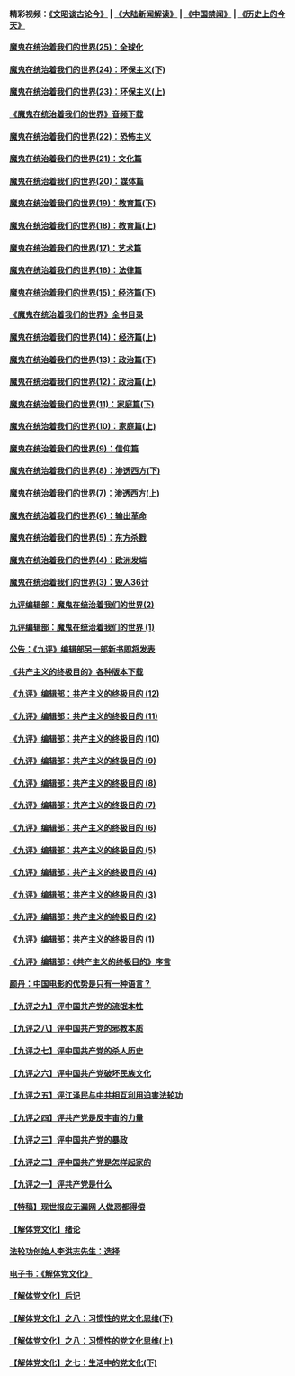 #### 精彩视频：[《文昭谈古论今》](https://github.com/gfw-breaker/wenzhao/blob/master/README.md?t=11110031) | [《大陆新闻解读》](https://github.com/gfw-breaker/ntdtv-comedy/blob/master/README.md?t=11110031) | [《中国禁闻》](https://github.com/gfw-breaker/ntdtv-news/blob/master/README.md?t=11110031) | [《历史上的今天》](https://github.com/gfw-breaker/today-in-history/blob/master/README.md?t=11110031) 

#### [魔鬼在统治着我们的世界(25)：全球化](../pages/nsc422/n10788205.md?t=11110031) 

#### [魔鬼在统治着我们的世界(24)：环保主义(下)](../pages/nsc422/n10695307.md?t=11110031) 

#### [魔鬼在统治着我们的世界(23)：环保主义(上)](../pages/nsc422/n10688613.md?t=11110031) 

#### [《魔鬼在统治着我们的世界》音频下载](../pages/nsc422/n10635553.md?t=11110031) 

#### [魔鬼在统治着我们的世界(22)：恐怖主义](../pages/nsc422/n10614727.md?t=11110031) 

#### [魔鬼在统治着我们的世界(21)：文化篇](../pages/nsc422/n10597706.md?t=11110031) 

#### [魔鬼在统治着我们的世界(20)：媒体篇](../pages/nsc422/n10586579.md?t=11110031) 

#### [魔鬼在统治着我们的世界(19)：教育篇(下)](../pages/nsc422/n10564808.md?t=11110031) 

#### [魔鬼在统治着我们的世界(18)：教育篇(上)](../pages/nsc422/n10526970.md?t=11110031) 

#### [魔鬼在统治着我们的世界(17)：艺术篇](../pages/nsc422/n10499093.md?t=11110031) 

#### [魔鬼在统治着我们的世界(16)：法律篇](../pages/nsc422/n10485969.md?t=11110031) 

#### [魔鬼在统治着我们的世界(15)：经济篇(下)](../pages/nsc422/n10469975.md?t=11110031) 

#### [《魔鬼在统治着我们的世界》全书目录](../pages/nsc422/n10464261.md?t=11110031) 

#### [魔鬼在统治着我们的世界(14)：经济篇(上)](../pages/nsc422/n10457370.md?t=11110031) 

#### [魔鬼在统治着我们的世界(13)：政治篇(下)](../pages/nsc422/n10448270.md?t=11110031) 

#### [魔鬼在统治着我们的世界(12)：政治篇(上)](../pages/nsc422/n10444576.md?t=11110031) 

#### [魔鬼在统治着我们的世界(11)：家庭篇(下)](../pages/nsc422/n10440961.md?t=11110031) 

#### [魔鬼在统治着我们的世界(10)：家庭篇(上)](../pages/nsc422/n10435448.md?t=11110031) 

#### [魔鬼在统治着我们的世界(9)：信仰篇](../pages/nsc422/n10432159.md?t=11110031) 

#### [魔鬼在统治着我们的世界(8)：渗透西方(下)](../pages/nsc422/n10429603.md?t=11110031) 

#### [魔鬼在统治着我们的世界(7)：渗透西方(上)](../pages/nsc422/n10426013.md?t=11110031) 

#### [魔鬼在统治着我们的世界(6)：输出革命](../pages/nsc422/n10421536.md?t=11110031) 

#### [魔鬼在统治着我们的世界(5)：东方杀戮](../pages/nsc422/n10417707.md?t=11110031) 

#### [魔鬼在统治着我们的世界(4)：欧洲发端](../pages/nsc422/n10414890.md?t=11110031) 

#### [魔鬼在统治着我们的世界(3)：毁人36计](../pages/nsc422/n10411583.md?t=11110031) 

#### [九评编辑部：魔鬼在统治着我们的世界(2)](../pages/nsc422/n10410036.md?t=11110031) 

#### [九评编辑部：魔鬼在统治着我们的世界 (1)](../pages/nsc422/n10406825.md?t=11110031) 

#### [公告：《九评》编辑部另一部新书即将发表](../pages/nsc422/n10405104.md?t=11110031) 

#### [《共产主义的终极目的》各种版本下载](../pages/nsc422/n10022138.md?t=11110031) 

#### [《九评》编辑部：共产主义的终极目的 (12)](../pages/nsc422/n9933272.md?t=11110031) 

#### [《九评》编辑部：共产主义的终极目的 (11)](../pages/nsc422/n9924973.md?t=11110031) 

#### [《九评》编辑部：共产主义的终极目的 (10)](../pages/nsc422/n9920883.md?t=11110031) 

#### [《九评》编辑部：共产主义的终极目的 (9)](../pages/nsc422/n9916363.md?t=11110031) 

#### [《九评》编辑部：共产主义的终极目的 (8)](../pages/nsc422/n9912488.md?t=11110031) 

#### [《九评》编辑部：共产主义的终极目的 (7)](../pages/nsc422/n9901176.md?t=11110031) 

#### [《九评》编辑部：共产主义的终极目的 (6)](../pages/nsc422/n9899359.md?t=11110031) 

#### [《九评》编辑部：共产主义的终极目的 (5)](../pages/nsc422/n9893174.md?t=11110031) 

#### [《九评》编辑部：共产主义的终极目的 (4)](../pages/nsc422/n9891246.md?t=11110031) 

#### [《九评》编辑部：共产主义的终极目的 (3)](../pages/nsc422/n9879879.md?t=11110031) 

#### [《九评》编辑部：共产主义的终极目的 (2)](../pages/nsc422/n9876205.md?t=11110031) 

#### [《九评》编辑部：共产主义的终极目的 (1)](../pages/nsc422/n9865857.md?t=11110031) 

#### [《九评》编辑部：《共产主义的终极目的》序言](../pages/nsc422/n9862666.md?t=11110031) 

#### [颜丹：中国电影的优势是只有一种语言？](../pages/nsc422/n9583062.md?t=11110031) 

#### [【九评之九】评中国共产党的流氓本性](../pages/nsc422/n737542.md?t=11110031) 

#### [【九评之八】评中国共产党的邪教本质](../pages/nsc422/n735942.md?t=11110031) 

#### [【九评之七】评中国共产党的杀人历史](../pages/nsc422/n733806.md?t=11110031) 

#### [【九评之六】评中国共产党破坏民族文化](../pages/nsc422/n731667.md?t=11110031) 

#### [【九评之五】评江泽民与中共相互利用迫害法轮功](../pages/nsc422/n730058.md?t=11110031) 

#### [【九评之四】评共产党是反宇宙的力量](../pages/nsc422/n727814.md?t=11110031) 

#### [【九评之三】评中国共产党的暴政](../pages/nsc422/n725597.md?t=11110031) 

#### [【九评之二】评中国共产党是怎样起家的](../pages/nsc422/n723946.md?t=11110031) 

#### [【九评之一】评共产党是什么](../pages/nsc422/n722529.md?t=11110031) 

#### [【特稿】现世报应无漏网 人做恶都得偿](../pages/nsc422/n4215167.md?t=11110031) 

#### [【解体党文化】绪论](../pages/nsc422/n1449356.md?t=11110031) 

#### [法轮功创始人李洪志先生：选择](../pages/nsc422/n3580738.md?t=11110031) 

#### [电子书：《解体党文化》](../pages/nsc422/n1573484.md?t=11110031) 

#### [【解体党文化】后记](../pages/nsc422/n1531999.md?t=11110031) 

#### [【解体党文化】之八：习惯性的党文化思维(下)](../pages/nsc422/n1526477.md?t=11110031) 

#### [【解体党文化】之八：习惯性的党文化思维(上)](../pages/nsc422/n1520631.md?t=11110031) 

#### [【解体党文化】之七：生活中的党文化(下)](../pages/nsc422/n1513446.md?t=11110031) 


